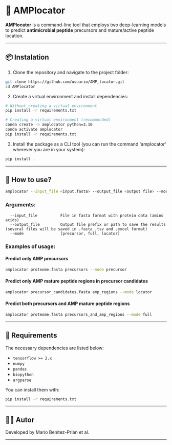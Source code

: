 # 🧬 AMPlocator

**AMPlocator** is a command-line tool that employs two deep-learning models to predict **antimicrobial peptide** precursors and mature/active peptide location.

---

## 📦 Instalation

1. Clone the repository and navigate to the project folder:

```bash
git clone https://github.com/usuario/AMP_locator.git
cd AMPlocator
```

2. Create a virtual environment and install dependencies:

```bash
# Without creating a virtual environment
pip install -r requirements.txt

# Creating a virtual environment (recommended)
conda create -n amplocator python=3.10
conda activate amplocator
pip install -r requirements.txt
```

3. Install the package as a CLI tool (you can run the command 'amplocator' wherever you are in your system):

```bash
pip install .
```

---

## 🧪 How to use?

```bash
amplocator --input_file <input.fasta> --output_file <output file> --mode [precursor, full, locator]
```

### Arguments:

```
  --input_file          File in fasta format with protein data (amino acids)
  --output_file         Output file prefix or path to save the results (several files will be saved in .fasta .tsv and .excel format)
  --mode                [precursor, full, locator]
```

### Examples of usage:

#### Predict only AMP precursors

```bash
amplocator proteome.fasta precursors --mode precursor
```

#### Predict only AMP mature peptide regions in precursor candidates

```bash
amplocator precursor_candidates.fasta amp_regions --mode locator
```

#### Predict both precursors and AMP mature peptide regions

```bash
amplocator proteome.fasta precursors_and_amp_regions --mode full
```

---

## 📄 Requirements

The necessary dependencies are listed below:

- `tensorflow >= 2.x`
- `numpy`
- `pandas`
- `biopython`
- `argparse`

You can install them with:

```bash
pip install -r requirements.txt
```

---

## 👨‍🔬 Autor

Developed by Mario Benítez-Prián et al.

---
